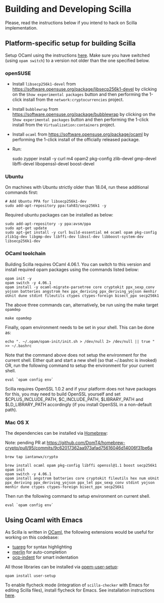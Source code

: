 # Building and Developing Scilla

Please, read the instructions below if you intend to hack on Scilla implementation.

## Platform-specific setup for building Scilla

Setup OCaml using the instructions
[here](https://github.com/realworldocaml/book/wiki/Installation-Instructions). Make
sure you have switched (using `opam switch`) to a version not older
than the one specified below.

### openSUSE

- Install `libsecp256k1-devel` from
  https://software.opensuse.org/package/libsecp256k1-devel by clicking
  on the `Show experimental packages` button and then performing the
  1-click install from the `network:cryptocurrencies` project.

- Install `bubblewrap` from
  https://software.opensuse.org/package/bubblewrap by clicking on the
  `Show experimental packages` button and then performing the 1-click
  install from the `Virtualization:containers` project.

- Install `ocaml` from https://software.opensuse.org/package/ocaml by
  performing the 1-click install of the officially released package.

- Run:

    sudo zypper install -y curl m4 opam2 pkg-config zlib-devel gmp-devel libffi-devel libopenssl-devel boost-devel

### Ubuntu

On machines with Ubuntu strictly older than 18.04, run these additional commands first:

```
# Add Ubuntu PPA for libsecp256k1-dev
sudo add-apt-repository ppa:tah83/secp256k1 -y
```

Required ubuntu packages can be installed as below:

```
sudo add-apt-repository -y ppa:avsm/ppa
sudo apt-get update
sudo apt-get install -y curl build-essential m4 ocaml opam pkg-config zlib1g-dev libgmp-dev libffi-dev libssl-dev libboost-system-dev libsecp256k1-dev
```

### OCaml toolchain

Building Scilla requires OCaml 4.06.1. You can switch to this version and install required
opam packages using the commands listed below:

```
opam init -y
opam switch -y 4.06.1
opam install -y ocaml-migrate-parsetree core cryptokit ppx_sexp_conv yojson batteries angstrom hex ppx_deriving ppx_deriving_yojson menhir oUnit dune stdint fileutils ctypes ctypes-foreign bisect_ppx secp256k1
```

The above three commands can, alternatively, be run using the make target `opamdep`

```
make opamdep
```

Finally, opam environment needs to be set in your shell. This can be done as:

```
echo ". ~/.opam/opam-init/init.sh > /dev/null 2> /dev/null || true " >> ~/.bashrc
```

Note that the command above does not setup the environment for the current shell. Either
quit and start a new shell (so that ~/.bashrc is invoked) OR, run the following command 
to setup the environment for your current shell.

```
eval `opam config env`
```

Scilla requires OpenSSL 1.0.2 and if your platform does not have packages for this, you may need to build OpenSSL
yourself and set $CPLUS_INCLUDE_PATH, $C_INCLUDE_PATH, $LIBRARY_PATH and $LD_LIBRARY_PATH accordingly
(if you install OpenSSL in a non-default path).

### Mac OS X

The dependencies can be installed via [Homebrew](https://brew.sh/):

Note: pending PR at https://github.com/DomT4/homebrew-crypto/pull/95/commits/9c62017362aa973afad75616046d14006f31be6a
```
brew tap iantanwx/crypto
```

```
brew install ocaml opam pkg-config libffi openssl@1.1 boost secp256k1
opam init
opam switch -y 4.06.1
opam install angstrom batteries core cryptokit fileutils hex num oUnit ppx_deriving ppx_deriving_yojson ppx_let ppx_sexp_conv stdint yojson menhir dune ctypes ctypes-foreign bisect_ppx secp256k1

```
Then run the following command to setup environment on current shell. 
```
eval `opam config env`
```

## Using Ocaml with Emacs

As Scilla is written in [OCaml](https://ocaml.org/), the following extensions would be
useful for working on this codebase:

* [tuareg](https://github.com/ocaml/tuareg) for syntax highlighting
* [merlin](https://github.com/ocaml/merlin/wiki/emacs-from-scratch) for auto-completion
* [ocp-indent](https://github.com/OCamlPro/ocp-indent) for smart indentation

All those libraries can be installed via [opem-user-setup](https://github.com/OCamlPro/opam-user-setup):

```
opam install user-setup
```

To enable flycheck mode (integration of `scilla-checker` with Emacs for editing Scilla files), install
flycheck for Emacs. See installation instructions [here](http://www.flycheck.org/en/latest/user/installation.html).
